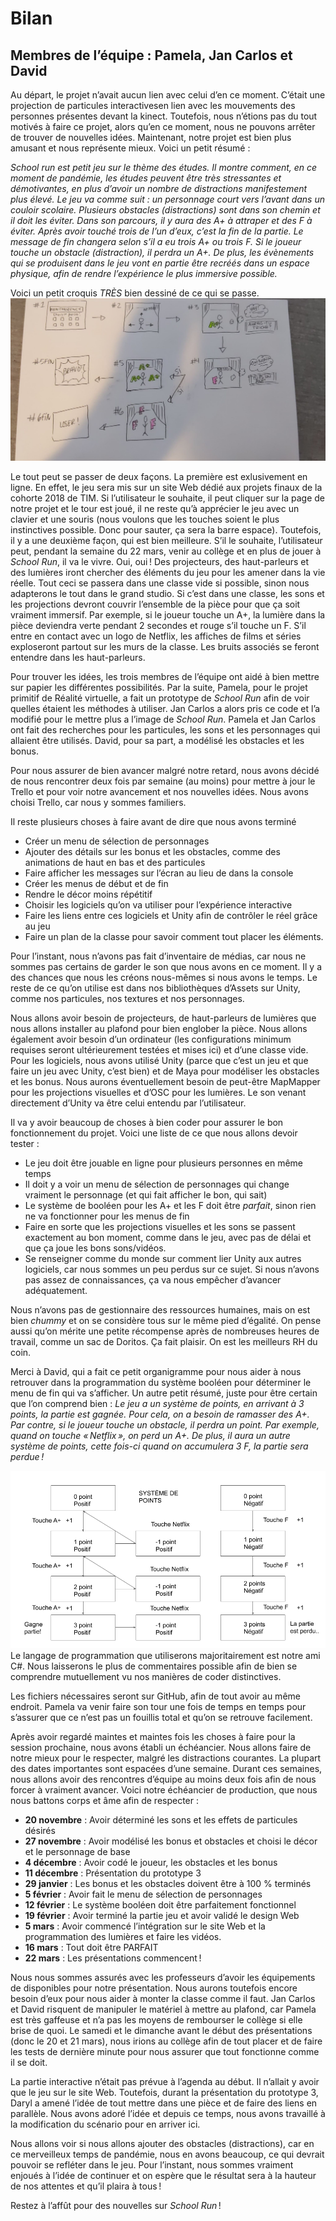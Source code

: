 # Bilan 
## Membres de l’équipe : Pamela, Jan Carlos et David

Au départ, le projet n’avait aucun lien avec celui d’en ce moment. C’était une projection de particules interactivesen lien avec les mouvements des personnes présentes devant la kinect. Toutefois, nous n’étions pas du tout motivés à faire ce projet, alors qu’en ce moment, nous ne pouvons arrêter de trouver de nouvelles idées. Maintenant, notre projet est bien plus amusant et nous représente mieux. Voici un petit résumé :

*School run est petit jeu sur le thème des études. Il montre comment, en ce moment de pandémie, les études peuvent être très stressantes et démotivantes, en plus d’avoir un nombre de distractions manifestement plus élevé. Le jeu va comme suit : un personnage court vers l’avant dans un couloir scolaire. Plusieurs obstacles (distractions) sont dans son chemin et il doit les éviter. Dans son parcours, il y aura des A+ à attraper et des F à éviter. Après avoir touché trois de l’un d’eux, c’est la fin de la partie. Le message de fin changera selon s’il a eu trois A+ ou trois F. Si le joueur touche un obstacle (distraction), il perdra un A+. De plus, les évènements qui se produisent dans le jeu vont en partie être recréés dans un espace physique, afin de rendre l’expérience le plus immersive possible.*

Voici un petit croquis *TRÈS* bien dessiné de ce qui se passe.
![School_run-Scenario](scenario.jpg)

Le tout peut se passer de deux façons. La première est exlusivement en ligne. En effet, le jeu sera mis sur un site Web dédié aux projets finaux de la cohorte 2018 de TIM. Si l’utilisateur le souhaite, il peut cliquer sur la page de notre projet et le tour est joué, il ne reste qu’à apprécier le jeu avec un clavier et une souris (nous voulons que les touches soient le plus instinctives possible. Donc pour sauter, ça sera la barre espace). Toutefois, il y a une deuxième façon, qui est bien meilleure. S’il le souhaite, l’utilisateur peut, pendant la semaine du 22 mars, venir au collège et en plus de jouer à *School Run*, il va le vivre. Oui, oui ! Des projecteurs, des haut-parleurs et des lumières iront chercher des éléments du jeu pour les amener dans la vie réelle. Tout ceci se passera dans une classe vide si possible, sinon nous adapterons le tout dans le grand studio. Si c’est dans une classe, les sons et les projections devront couvrir l’ensemble de la pièce pour que ça soit vraiment immersif. Par exemple, si le joueur touche un A+, la lumière dans la pièce deviendra verte pendant 2 secondes et rouge s’il touche un F. S’il entre en contact avec un logo de Netflix, les affiches de films et séries exploseront partout sur les murs de la classe. Les bruits associés se feront entendre dans les haut-parleurs.

Pour trouver les idées, les trois membres de l’équipe ont aidé à bien mettre sur papier les différentes possibilités. Par la suite, Pamela, pour le projet primitif de Réalité virtuelle, a fait un prototype de *School Run* afin de voir quelles étaient les méthodes à utiliser. Jan Carlos a alors pris ce code et l’a modifié pour le mettre plus a l’image de *School Run*. Pamela et Jan Carlos ont fait des recherches pour les particules, les sons et les personnages qui allaient être utilisés. David, pour sa part, a modélisé les obstacles et les bonus.

Pour nous assurer de bien avancer malgré notre retard, nous avons décidé de nous rencontrer deux fois par semaine (au moins) pour mettre à jour le Trello et pour voir notre avancement et nos nouvelles idées. Nous avons choisi Trello, car nous y sommes familiers. 

Il reste plusieurs choses à faire avant de dire que nous avons terminé

- Créer un menu de sélection de personnages 
- Ajouter des détails sur les bonus et les obstacles, comme des animations de haut en bas et des particules 
- Faire afficher les messages sur l’écran au lieu de dans la console 
- Créer les menus de début et de fin
- Rendre le décor moins répétitif
- Choisir les logiciels qu’on va utiliser pour l’expérience interactive 
- Faire les liens entre ces logiciels et Unity afin de contrôler le réel grâce au jeu 
- Faire un plan de la classe pour savoir comment tout placer les éléments. 

Pour l’instant, nous n’avons pas fait d’inventaire de médias, car nous ne sommes pas certains de garder le son que nous avons en ce moment. Il y a des chances que nous les créons nous-mêmes si nous avons le temps. Le reste de ce qu’on utilise est dans nos bibliothèques d’Assets sur Unity, comme nos particules, nos textures et nos personnages.

Nous allons avoir besoin de projecteurs, de haut-parleurs de lumières que nous allons installer au plafond pour bien englober la pièce. Nous allons également avoir besoin d’un ordinateur (les configurations minimum requises seront ultérieurement testées et mises ici) et d’une classe vide. Pour les logiciels, nous avons utilisé Unity (parce que c’est un jeu et que faire un jeu avec Unity, c’est bien) et de Maya pour modéliser les obstacles et les bonus. Nous aurons éventuellement besoin de peut-être MapMapper pour les projections visuelles et d’OSC pour les lumières. Le son venant directement d’Unity va être celui entendu par l’utilisateur.

Il va y avoir beaucoup de choses à bien coder pour assurer le bon fonctionnement du projet. Voici une liste de ce que nous allons devoir tester :

- Le jeu doit être jouable en ligne pour plusieurs personnes en même temps 
- Il doit y a voir un menu de sélection de personnages qui change vraiment le personnage (et qui fait afficher le bon, qui sait) 
- Le système de booléen pour les A+ et les F doit être *parfait*, sinon rien ne va fonctionner pour les menus de fin 
- Faire en sorte que les projections visuelles et les sons se passent exactement au bon moment, comme dans le jeu, avec pas de délai et que ça joue les bons sons/vidéos. 
- Se renseigner comme du monde sur comment lier Unity aux autres logiciels, car nous sommes un peu perdus sur ce sujet. Si nous n’avons pas assez de connaissances, ça va nous empêcher d’avancer adéquatement. 

Nous n’avons pas de gestionnaire des ressources humaines, mais on est bien *chummy* et on se considère tous sur le même pied d’égalité. On pense aussi qu’on mérite une petite récompense après de nombreuses heures de travail, comme un sac de Doritos. Ça fait plaisir. On est les meilleurs RH du coin. 

Merci à David, qui a fait ce petit organigramme pour nous aider à nous retrouver dans la programmation du système booléen pour déterminer le menu de fin qui va s’afficher.
Un autre petit résumé, juste pour être certain que l’on comprend bien :
*Le jeu a un système de points, en arrivant à 3 points, la partie est gagnée. Pour cela, on a besoin de ramasser des A+. Par contre, si le joueur touche un obstacle, il perdra un point. Par exemple, quand on touche « Netflix », on perd un A+. De plus, il aura un autre système de points, cette fois-ci quand on accumulera 3 F, la partie sera perdue !*   

![School_run-organigrame](organigramme_prog.png)
Le langage de programmation que utiliserons majoritairement est notre ami C#. Nous laisserons le plus de commentaires possible afin de bien se comprendre mutuellement vu nos manières de coder distinctives.

Les fichiers nécessaires seront sur GitHub, afin de tout avoir au même endroit. Pamela va venir faire son tour une fois de temps en temps pour s’assurer que ce n’est pas un fouillis total et qu’on se retrouve facilement.

Après avoir regardé maintes et maintes fois les choses à faire pour la session prochaine, nous avons établi un échéancier. Nous allons faire de notre mieux pour le respecter, malgré les distractions courantes. La plupart des dates importantes sont espacées d’une semaine. Durant ces semaines, nous allons avoir des rencontres d’équipe au moins deux fois afin de nous forcer à vraiment avancer. Voici notre échéancier de production, que nous nous battons corps et âme afin de respecter : 

- **20 novembre** : Avoir déterminé les sons et les effets de particules désirés
- **27 novembre** : Avoir modélisé les bonus et obstacles et choisi le décor et le personnage de base 
- **4 décembre** : Avoir codé le joueur, les obstacles et les bonus 
- **11 décembre** : Présentation du prototype 3 
- **29 janvier** : Les bonus et les obstacles doivent être à 100 % terminés 
- **5 février** : Avoir fait le menu de sélection de personnages 
- **12 février** : Le système booléen doit être parfaitement fonctionnel 
- **19 février** : Avoir terminé la partie jeu et avoir validé le design Web 
- **5 mars** : Avoir commencé l’intégration sur le site Web et la programmation des lumières et faire les vidéos. 
- **16 mars** : Tout doit être PARFAIT 
- **22 mars** : Les présentations commencent ! 

Nous nous sommes assurés avec les professeurs d’avoir les équipements de disponibles pour notre présentation. Nous aurons toutefois encore besoin d’eux pour nous aider à monter la classe comme il faut. Jan Carlos et David risquent de manipuler le matériel à mettre au plafond, car Pamela est très gaffeuse et n’a pas les moyens de rembourser le collège si elle brise de quoi. Le samedi et le dimanche avant le début des présentations (donc le  20 et 21 mars), nous irions au collège afin de tout placer et de faire les tests de dernière minute pour nous assurer que tout fonctionne comme il se doit. 

La partie interactive n’était pas prévue à l’agenda au début. Il n’allait y avoir que le jeu sur le site Web. Toutefois, durant la présentation du prototype 3, Daryl a amené l’idée de tout mettre dans une pièce et de faire des liens en parallèle. Nous avons adoré l’idée et depuis ce temps, nous avons travaillé à la modification du scénario pour en arriver ici.

Nous allons voir si nous allons ajouter des obstacles (distractions), car en ce merveilleux temps de pandémie, nous en avons beaucoup, ce qui devrait pouvoir se refléter dans le jeu. Pour l’instant, nous sommes vraiment enjoués à l’idée de continuer et on espère que le résultat sera à la hauteur de nos attentes et qu’il plaira à tous !

Restez à l’affût pour des nouvelles sur *School Run* !
